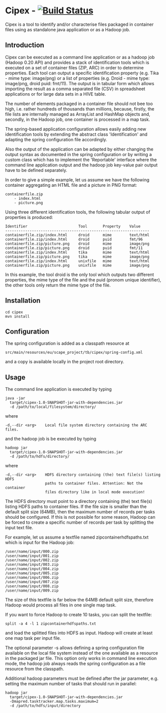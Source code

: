 Cipex -  [![Build Status](https://api.travis-ci.org/shsdev/cipex.png)](https://travis-ci.org/shsdev/cipex) 
=====

Cipex is a tool to identify and/or characterise files packaged in container 
files using as standalone java application or as a Hadoop job.

Introduction
------------

Cipex can be executed as a command line application or as a hadoop job 
(Hadoop 0.20 API) and provides a stack of identification tools which is 
executed on a set of container files (ZIP, ARC) in order to
determine properties. Each tool can output a specific identification
property (e.g. Tika - mime type: image/png) or a list of properties
(e.g. Droid - mime type: image/png, droid puid: fmt/11). The output is in 
tabular form which allows importing the result as a comma separated file (CSV)
in spreadsheet applications or for large data sets in a HIVE table.

The number of elements packaged in a container file should not bee too high,
i.e. rather hundreds of thousands than millions, because, firstly, the file lists 
are internally managed as ArrayList and HashMap objects and, secondly, in the
Hadoop job, one container is processed in a map task.

The spring-based application configuration allows easily adding new 
identification tools by extending the abstract class 'Identification' and
adapting the spring configuration file accordingly.

Also the output of the application can be adapted by either changing the 
output syntax as documented in the spring configuration or by writing a custom 
class which has to implement the 'Reportable' interface where the command line 
application output and the hadoop job key-value pair output have to be
defined separately.

In order to give a simple example, let us assume we have the following 
container aggregating an HTML file and a picture in PNG format:

    containerfile.zip
        - index.html
        - picture.png

Using three different identification tools, the following tabular output of 
properties is produced:

    Identifier                       Tool       Property    Value
    -----------------------------------------------------------------
    containerfile.zip/index.html     droid      mime        text/html
    containerfile.zip/index.html     droid      puid        fmt/96
    containerfile.zip/picture.png    droid      mime        image/png
    containerfile.zip/picture.png    droid      puid        fmt/11
    containerfile.zip/index.html     tika       mime        text/html
    containerfile.zip/picture.png    tika       mime        image/png
    containerfile.zip/index.html     unixfile   mime        text/html
    containerfile.zip/picture.png    unixfile   mime        image/png

In this example, the tool droid is the only tool which outputs two different
properties, the mime type of the file and the puid (pronom unique identifier),
the other tools only return the mime type of the file. 

Installation
------------

    cd cipex
    mvn install

Configuration
-------------

The spring configuration is added as a classpath resource at

    src/main/resources/eu/scape_project/tb/cipex/spring-config.xml

and a copy is available locally in the project root directory.

Usage
-----

The command line application is executed by typing

    java -jar
      target/cipex-1.0-SNAPSHOT-jar-with-dependencies.jar 
      -d /path/to/local/filesystem/directory/

where

    -d,--dir <arg>    Local file system directory containing the ARC files.

and the hadoop job is be executed by typing

    hadoop jar
      target/cipex-1.0-SNAPSHOT-jar-with-dependencies.jar 
      -d /path/to/hdfs/directory/

where

    -d,--dir <arg>    HDFS directory containing (the) text file(s) listing HDFS 
                      paths to container files. Attention: Not the container 
                      files directory like in local mode execution!

The HDFS directory must point to a directory containing (the) text file(s)
listing HDFS paths to container files. If the file size is smaller than the
default split size (64MB), then the maximum number of records per tasks 
should be configured. If this is not possible for some reason, Hadoop can be 
forced to create a specific number of records per task by splitting the input 
text file.

For example, let us assume a textfile named zipcontainerhdfspaths.txt 
which is input for the Hadoop job:

    /user/name/input/000.zip
    /user/name/input/001.zip
    /user/name/input/002.zip
    /user/name/input/003.zip
    /user/name/input/004.zip
    /user/name/input/005.zip
    /user/name/input/006.zip
    /user/name/input/007.zip
    /user/name/input/008.zip
    /user/name/input/009.zip

The size of this textfile is far below the 64MB default split size, therefore
Hadoop would process all files in one single map task. 

If you want to force Hadoop to create 10 tasks, you can split the textfile:

    split -a 4 -l 1 zipcontainerhdfspaths.txt

and load the splitted files into HDFS as input. Hadoop will create at least 
one map task per input file.

The optional parameter -s allows defining a spring configuration file
available on the local file system instead of the one available as a resource
in the packaged jar file. This option only works in command line execution
mode, the hadoop job always reads the spring configuration as a file resource
from the classpath.

Additional hadoop parameters must be defined after the jar parameter, e.g.
setting the maximum number of tasks that should run in parallel:

    hadoop jar
      target/cipex-1.0-SNAPSHOT-jar-with-dependencies.jar
      -Dmapred.tasktracker.map.tasks.maximum=2
      -d /path/to/hdfs/input/directory
